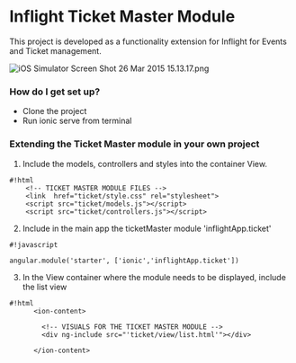 # Inflight Ticket Master Module #

This project is developed as a functionality extension for Inflight for Events and Ticket management.

![iOS Simulator Screen Shot 26 Mar 2015 15.13.17.png](https://bitbucket.org/repo/g9x5Ez/images/2915400066-iOS%20Simulator%20Screen%20Shot%2026%20Mar%202015%2015.13.17.png)

### How do I get set up? ###

* Clone the project
* Run ionic serve from terminal

### Extending the Ticket Master module in your own project ###

1. Include the models, controllers and styles into the container View.

```
#!html
    <!-- TICKET MASTER MODULE FILES -->
    <link  href="ticket/style.css" rel="stylesheet">
    <script src="ticket/models.js"></script>
    <script src="ticket/controllers.js"></script>
```

2. Include in the main app the ticketMaster module 'inflightApp.ticket'

```
#!javascript

angular.module('starter', ['ionic','inflightApp.ticket'])
```

3. In the View container where the module needs to be displayed, include the list view

```
#!html
      <ion-content>

        <!-- VISUALS FOR THE TICKET MASTER MODULE -->
        <div ng-include src="'ticket/view/list.html'"></div>

      </ion-content>
```